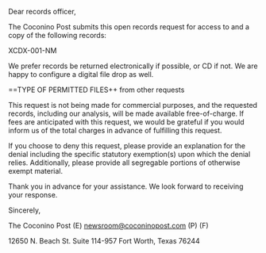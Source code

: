Dear records officer,

The Coconino Post submits this open records request for access to and a copy of the following records:

XCDX-001-NM

We prefer records be returned electronically if possible, or CD if not. We are happy to configure a digital file drop as well. 

==TYPE OF PERMITTED FILES++ from other requests

This request is not being made for commercial purposes, and the requested records, including our analysis, will be made available free-of-charge. If fees are anticipated with this request, we would be grateful if you would inform us of the total charges in advance of fulfilling this request.

If you choose to deny this request, please provide an explanation for the denial including the specific statutory exemption(s) upon which the denial relies. Additionally, please provide all segregable portions of otherwise exempt material.

Thank you in advance for your assistance. We look forward to receiving your response.

Sincerely, 



The Coconino Post
(E) newsroom@coconinopost.com
(P)
(F)

12650 N. Beach St.
Suite 114-957
Fort Worth, Texas 76244

